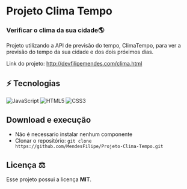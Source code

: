 # Projeto Clima Tempo

### Verificar o clima da sua cidade:earth_americas:

Projeto utilizando a API de previsão do tempo, ClimaTempo, para ver a previsão do tempo da sua cidade e dos dois próximos dias.

Link do projeto: http://devfilipemendes.com/clima.html

## ⚡ Tecnologias

![JavaScript](https://img.shields.io/badge/-JavaScript-%23F7DF1C?style=flat-square&logo=javascript&logoColor=000000&labelColor=%23F7DF1C&color=%23FFCE5A)
![HTML5](https://img.shields.io/badge/-HTML5-%23E44D27?style=flat-square&logo=html5&logoColor=ffffff)
![CSS3](https://img.shields.io/badge/-CSS3-%231572B6?style=flat-square&logo=css3)

## Download e execução

* Não é necessario instalar nenhum componente 
* Clonar o repositório: `git clone https://github.com/MendesFilipe/Projeto-Clima-Tempo.git`

## Licença ⚖

Esse projeto possui a licença **MIT**.
